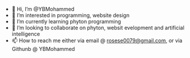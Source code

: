 - 👋 Hi, I’m @YBMohammed
- 👀 I’m interested in programming, website design
- 🌱 I’m currently learning phyton programming
- 💞️ I’m looking to collaborate on phyton, websit evelopment and artificial intelligence
- 📫 How to reach me either via email @ rosese0079@gmail.com, or via Githunb @ YBMohammed

<!---
YBMohammed/YBMohammed is a ✨ special ✨ repository because its `README.md` (this file) appears on your GitHub profile.
You can click the Preview link to take a look at your changes.
--->

